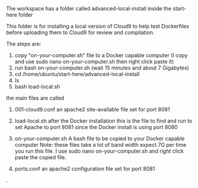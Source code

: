The workspace has a folder called advanced-local-install inside the start-here folder

This folder is for installing a local version of Cloud9 to help test Dockerfiles before uploading them to Cloud9 for review and compilation. 

The steps are:

1. copy "on-your-computer.sh" file to a Docker capable computer (I copy and use sudo nano on-your-computer.sh then right click paste it)
2. run  bash on-your-computer.sh (wait 15 minutes and about 7 Gigabytes)
3. cd /home/ubuntu/start-here/advanced-local-install
4. ls
5. bash load-local.sh






the main files are called

1. 001-cloud9.conf	an apache2 site-available file set for port 8081 

1. load-local.sh	after the Docker installation this is the file to find and run to set Apache to port 8081 since the Docker install is using port 8080

1. on-your-computer.sh	A bash file to be copied to your Docker capable computer Note: these files take a lot of band width expect 7G per time you run this file. I use sudo nano on-your-computer.sh and right click paste the copied file.
 
1. ports.conf an apache2 configuration file set for port 8081


.
